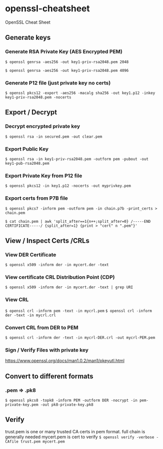 # openssl-cheatsheet
OpenSSL Cheat Sheet

## Generate keys
### Generate RSA Private Key (AES Encrypted PEM)
`$ openssl genrsa -aes256 -out key1-priv-rsa2048.pem 2048`

`$ openssl genrsa -aes256 -out key1-priv-rsa2048.pem 4096`


### Generate P12 file (just private key no certs)
`$ openssl pkcs12 -export -aes256 -macalg sha256 -out key1.p12 -inkey key1-priv-rsa2048.pem -nocerts `


## Export / Decrypt 
### Decrypt encrypted private key
`$ openssl rsa -in secured.pem -out clear.pem`

### Export Public Key
`$ openssl rsa -in key1-priv-rsa2048.pem -outform pem -pubout -out key1-pub-rsa2048.pem `

### Export Private Key from P12 file
`$ openssl pkcs12 -in key1.p12 -nocerts -out myprivkey.pem`

### Export certs from P7B file
`$ openssl pkcs7 -inform pem -outform pem -in chain.p7b -print_certs > chain.pem`

`$ cat chain.pem | awk 'split_after==1{n++;split_after=0} /-----END CERTIFICATE-----/ {split_after=1} {print > "cert" n ".pem"}'`



## View / Inspect Certs /CRLs
### View DER Certificate
`$ openssl x509 -inform der -in mycert.der -text `

### View certificate CRL Distribution Point (CDP)
`$ openssl x509 -inform der -in mycert.der -text | grep URI `

### View CRL
`$ openssl crl -inform pem -text -in mycrl.pem` 
`$ openssl crl -inform der -text -in mycrl.crl `

### Convert CRL from DER to PEM
`$ openssl crl -inform der -text -in mycrl-DER.crl -out mycrl-PEM.pem`

### Sign / Verify Files with private key
https://www.openssl.org/docs/man1.0.2/man1/pkeyutl.html


## Convert to different formats
### .pem => .pk8
`$ openssl pkcs8 -topk8 -inform PEM -outform DER -nocrypt -in pem-private-key.pem -out pk8-private-key.pk8`


## Verify
trust.pem is one or many trusted CA certs in pem format.  full chain is generally needed
mycert.pem is cert to verify
`$ openssl verify -verbose -CAfile trust.pem mycert.pem`







